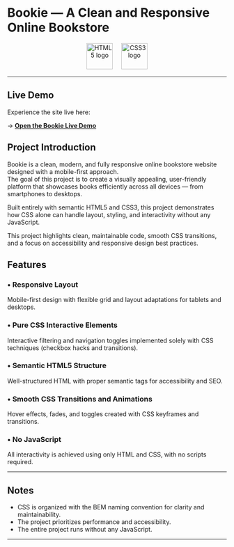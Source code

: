 # Bookie — A Clean and Responsive Online Bookstore

<p align="center">
  <img src="https://cdn.jsdelivr.net/gh/devicons/devicon/icons/html5/html5-original-wordmark.svg" alt="HTML5 logo" height="60" />
  &nbsp;&nbsp;&nbsp;
  <img src="https://cdn.jsdelivr.net/gh/devicons/devicon/icons/css3/css3-original.svg" alt="CSS3 logo" height="60" />
</p>

---
## Live Demo ## 
Experience the site live here:  

→ **[Open the Bookie Live Demo](https://bedgard.github.io/Bookie-project-1/)**

## Project Introduction

Bookie is a clean, modern, and fully responsive online bookstore website designed with a mobile-first approach.  
The goal of this project is to create a visually appealing, user-friendly platform that showcases books efficiently across all devices — from smartphones to desktops.

Built entirely with semantic HTML5 and CSS3, this project demonstrates how CSS alone can handle layout, styling, and interactivity without any JavaScript.

This project highlights clean, maintainable code, smooth CSS transitions, and a focus on accessibility and responsive design best practices.

## Features

### • Responsive Layout  
Mobile-first design with flexible grid and layout adaptations for tablets and desktops.

### • Pure CSS Interactive Elements  
Interactive filtering and navigation toggles implemented solely with CSS techniques (checkbox hacks and transitions).

### • Semantic HTML5 Structure  
Well-structured HTML with proper semantic tags for accessibility and SEO.

### • Smooth CSS Transitions and Animations  
Hover effects, fades, and toggles created with CSS keyframes and transitions.

### • No JavaScript  
All interactivity is achieved using only HTML and CSS, with no scripts required.

---

## Notes

- CSS is organized with the BEM naming convention for clarity and maintainability.  
- The project prioritizes performance and accessibility.  
- The entire project runs without any JavaScript.

---

